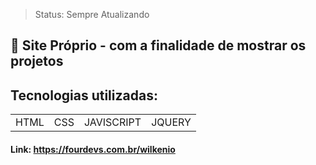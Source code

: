 >  Status: Sempre Atualizando
##  🚀 Site Próprio - com a finalidade de mostrar os projetos

## Tecnologias utilizadas:
<table>
  <tr>
    <td>HTML</td>
    <td>CSS</td>
    <td>JAVISCRIPT</td>
    <td>JQUERY</td>
  </tr>
</table>

#### Link: https://fourdevs.com.br/wilkenio
